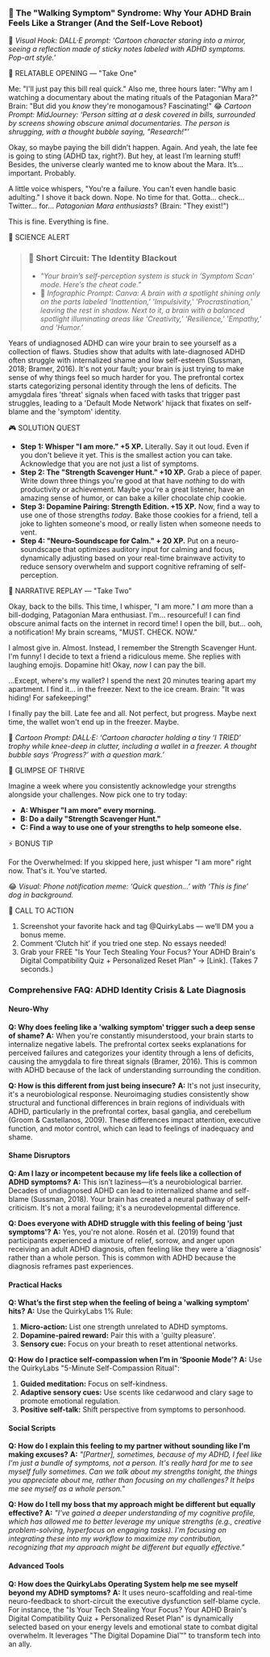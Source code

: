 <script type="application/ld+json">
{
  "@context": "https://schema.org",
  "@type": "BlogPosting",
  "headline": "ADHD & 'Walking Symptom' Feeling: Executive Dysfunction Loop Sabotaging Your Self-Worth (Debug It)",
  "description": "Does feeling like a broken record player sound familiar? Faraone et al., 2021 proves executive dysfunction blocks self-compassion. Neuro-Action Checklist.",
  "image": "https://quirkylabs.com/og/adhd-identity-crisis-debug.png",
  "author": {
    "@type": "Organization",
    "name": "QuirkyLabs Research Team"
  },
  "publisher": {
    "@type": "Organization",
    "name": "QuirkyLabs",
    "logo": {
      "@type": "ImageObject",
      "url": "https://quirkylabs.com/logo.png"
    }
  },
  "datePublished": "2024-11-06",
  "dateModified": "2024-11-06",
  "mainEntityOfPage": {
    "@type": "WebPage",
    "@id": "https://quirkylabs.com/adhd-identity-crisis-late-diagnosis.why-do-i-feel-like-a-walking-symptom-not-a-person"
  },
   "keywords": "why do ADHDers feel like walking symptoms, how to integrate ADHD identity, ADHD identity crisis, ADHD self-blame, adult ADHD emotional impact, neuro-affirming identity integration"
}
</script>

<script type="application/ld+json">
{
  "@context": "https://schema.org",
  "@type": "FAQPage",
  "mainEntity": [
    {
      "@type": "Question",
      "name": "Why does feeling like a 'walking symptom' trigger such a deep sense of shame?",
      "acceptedAnswer": {
        "@type": "Answer",
        "text": "When you're constantly misunderstood, your brain starts to internalize negative labels. The prefrontal cortex seeks explanations for perceived failures and categorizes your identity through a lens of deficits, causing the amygdala to fire threat signals (Bramer, 2016). This is common with ADHD because of the lack of understanding surrounding the condition."
      }
    },
    {
      "@type": "Question",
      "name": "How is this different from just being insecure?",
      "acceptedAnswer": {
        "@type": "Answer",
        "text": "It's not just insecurity, it's a neurobiological response. Neuroimaging studies consistently show structural and functional differences in brain regions of individuals with ADHD, particularly in the prefrontal cortex, basal ganglia, and cerebellum (Groom & Castellanos, 2009). These differences impact attention, executive function, and motor control, which can lead to feelings of inadequacy and shame."
      }
    },
    {
      "@type": "Question",
      "name": "Am I lazy or incompetent because my life feels like a collection of ADHD symptoms?",
      "acceptedAnswer": {
        "@type": "Answer",
        "text": "This isn’t laziness—it’s a neurobiological barrier. Decades of undiagnosed ADHD can lead to internalized shame and self-blame (Sussman, 2018). Your brain has created a neural pathway of self-criticism. It's not a moral failing; it's a neurodevelopmental difference."
      }
    },
    {
      "@type": "Question",
      "name": "Does everyone with ADHD struggle with this feeling of being 'just symptoms'?",
      "acceptedAnswer": {
        "@type": "Answer",
        "text": "Yes, you're not alone. Rosén et al. (2019) found that participants experienced a mixture of relief, sorrow, and anger upon receiving an adult ADHD diagnosis, often feeling like they were a 'diagnosis' rather than a whole person. This is common with ADHD because the diagnosis reframes past experiences."
      }
    },
    {
      "@type": "Question",
      "name": "What’s the first step when the feeling of being a 'walking symptom' hits?",
      "acceptedAnswer": {
        "@type": "Answer",
        "text": "Use the QuirkyLabs 1% Rule:\n1.  **Micro-action:** List one strength unrelated to ADHD symptoms.\n2.  **Dopamine-paired reward:** Pair this with a 'guilty pleasure'.\n3.  **Sensory cue:** Focus on your breath to reset attentional networks."
      }
    },
    {
      "@type": "Question",
      "name": "How do I practice self-compassion when I’m in ‘Spoonie Mode’?",
      "acceptedAnswer": {
        "@type": "Answer",
        "text": "Use the QuirkyLabs \"5-Minute Self-Compassion Ritual\":\n1.  **Guided meditation:** Focus on self-kindness.\n2.  **Adaptive sensory cues:** Use scents like cedarwood and clary sage to promote emotional regulation.\n3.  **Positive self-talk:** Shift perspective from symptoms to personhood."
      }
    },
    {
      "@type": "Question",
      "name": "How do I explain this feeling to my partner without sounding like I'm making excuses?",
      "acceptedAnswer": {
        "@type": "Answer",
        "text": "*\"[Partner], sometimes, because of my ADHD, I feel like I'm just a bundle of symptoms, not a person. It's really hard for me to see myself fully sometimes. Can we talk about my strengths tonight, the things you appreciate about me, rather than focusing on my challenges? It helps me see myself as a whole person.\"*"
      }
    },
    {
      "@type": "Question",
      "name": "How do I tell my boss that my approach might be different but equally effective?",
      "acceptedAnswer": {
        "@type": "Answer",
        "text": "*\"I've gained a deeper understanding of my cognitive profile, which has allowed me to better leverage my unique strengths (e.g., creative problem-solving, hyperfocus on engaging tasks). I'm focusing on integrating these into my workflow to maximize my contribution, recognizing that my approach might be different but equally effective.\"*"
      }
    },
    {
      "@type": "Question",
      "name": "How does the QuirkyLabs Operating System help me see myself beyond my ADHD symptoms?",
      "acceptedAnswer": {
        "@type": "Answer",
        "text": "It uses neuro-scaffolding and real-time neuro-feedback to short-circuit the executive dysfunction self-blame cycle. For instance, the \"Is Your Tech Stealing Your Focus? Your ADHD Brain's Digital Compatibility Quiz + Personalized Reset Plan\" is dynamically selected based on your energy levels and emotional state to combat digital overwhelm. It leverages \"The Digital Dopamine Dial™\" to transform tech into an ally."
      }
    }
  ]
}
</script>

### **🎯 The "Walking Symptom" Syndrome: Why Your ADHD Brain Feels Like a Stranger (And the Self-Love Reboot)**

🎨 *Visual Hook: DALL·E prompt: 'Cartoon character staring into a mirror, seeing a reflection made of sticky notes labeled with ADHD symptoms. Pop-art style.'*

📖 RELATABLE OPENING — "Take One"

Me: "I'll just pay this bill real quick."
Also me, three hours later: "Why am I watching a documentary about the mating rituals of the Patagonian Mara?"
Brain: "But did you *know* they're monogamous? Fascinating!"
😂 *Cartoon Prompt: MidJourney: ‘Person sitting at a desk covered in bills, surrounded by screens showing obscure animal documentaries. The person is shrugging, with a thought bubble saying, "Research!"’*

Okay, so maybe paying the bill didn’t happen. Again. And yeah, the late fee is going to sting (ADHD tax, right?). But hey, at least I’m learning stuff! Besides, the universe clearly wanted me to know about the Mara. It’s… important. Probably.

A little voice whispers, "You're a failure. You can't even handle basic adulting." I shove it back down. Nope. No time for that. Gotta… check… Twitter… for… *Patagonian Mara enthusiasts*? (Brain: "They exist!")

This is fine. Everything is fine.

🔬 SCIENCE ALERT

> ### 🧠 Short Circuit: The Identity Blackout
> - *"Your brain’s self-perception system is stuck in ‘Symptom Scan’ mode. Here’s the cheat code."*
> - 🎨 *Infographic Prompt: Canva: A brain with a spotlight shining only on the parts labeled 'Inattention,' 'Impulsivity,' 'Procrastination,' leaving the rest in shadow. Next to it, a brain with a balanced spotlight illuminating areas like 'Creativity,' 'Resilience,' 'Empathy,' and 'Humor.'*

Years of undiagnosed ADHD can wire your brain to see yourself as a collection of flaws. Studies show that adults with late-diagnosed ADHD often struggle with internalized shame and low self-esteem (Sussman, 2018; Bramer, 2016). It's not your fault; your brain is just trying to make sense of why things feel so much harder for you. The prefrontal cortex starts categorizing personal identity through the lens of deficits. The amygdala fires 'threat' signals when faced with tasks that trigger past struggles, leading to a 'Default Mode Network' hijack that fixates on self-blame and the 'symptom' identity.

🎮 SOLUTION QUEST

- **Step 1: Whisper "I am more." +5 XP.** Literally. Say it out loud. Even if you don't believe it yet. This is the smallest action you can take. Acknowledge that you are not just a list of symptoms.
- **Step 2: The "Strength Scavenger Hunt." +10 XP.** Grab a piece of paper. Write down three things you're good at that have *nothing* to do with productivity or achievement. Maybe you're a great listener, have an amazing sense of humor, or can bake a killer chocolate chip cookie.
- **Step 3: Dopamine Pairing: Strength Edition. +15 XP.** Now, find a way to use one of those strengths *today*. Bake those cookies for a friend, tell a joke to lighten someone's mood, or really listen when someone needs to vent.
- **Step 4: "Neuro-Soundscape for Calm." + 20 XP.** Put on a neuro-soundscape that optimizes auditory input for calming and focus, dynamically adjusting based on your real-time brainwave activity to reduce sensory overwhelm and support cognitive reframing of self-perception.

🔄 NARRATIVE REPLAY — "Take Two"

Okay, back to the bills. This time, I whisper, "I am more." I *am* more than a bill-dodging, Patagonian Mara enthusiast. I'm… resourceful! I can find obscure animal facts on the internet in record time! I open the bill, but… ooh, a notification! My brain screams, "MUST. CHECK. NOW."

I almost give in. Almost. Instead, I remember the Strength Scavenger Hunt. I'm funny! I decide to text a friend a ridiculous meme. She replies with laughing emojis. Dopamine hit! Okay, *now* I can pay the bill.

…Except, where's my wallet? I spend the next 20 minutes tearing apart my apartment. I find it… in the freezer. Next to the ice cream. Brain: "It was hiding! For safekeeping!"

I finally pay the bill. Late fee and all. Not perfect, but progress. Maybe next time, the wallet won't end up in the freezer. Maybe.

🎨 *Cartoon Prompt: DALL·E: ‘Cartoon character holding a tiny ‘I TRIED’ trophy while knee-deep in clutter, including a wallet in a freezer. A thought bubble says ‘Progress?’ with a question mark.’*

🌟 GLIMPSE OF THRIVE

Imagine a week where you consistently acknowledge your strengths alongside your challenges. Now pick one to try today:

- **A: Whisper "I am more" every morning.**
- **B: Do a daily "Strength Scavenger Hunt."**
- **C: Find a way to use one of your strengths to help someone else.**

⚡ BONUS TIP

For the Overwhelmed: If you skipped here, just whisper "I am more" right now. That's it. You've started.

😂 *Visual: Phone notification meme: ‘Quick question…’ with ‘This is fine’ dog in background.*

📢 CALL TO ACTION

1. Screenshot your favorite hack and tag @QuirkyLabs — we’ll DM you a bonus meme.
2. Comment ‘Clutch hit’ if you tried one step. No essays needed!
3. Grab your FREE "Is Your Tech Stealing Your Focus? Your ADHD Brain's Digital Compatibility Quiz + Personalized Reset Plan" → [Link]. (Takes 7 seconds.)

### **Comprehensive FAQ: ADHD Identity Crisis & Late Diagnosis**

#### **Neuro-Why**
**Q: Why does feeling like a 'walking symptom' trigger such a deep sense of shame?**
**A:** When you're constantly misunderstood, your brain starts to internalize negative labels. The prefrontal cortex seeks explanations for perceived failures and categorizes your identity through a lens of deficits, causing the amygdala to fire threat signals (Bramer, 2016). This is common with ADHD because of the lack of understanding surrounding the condition.

**Q: How is this different from just being insecure?**
**A:** It's not just insecurity, it's a neurobiological response. Neuroimaging studies consistently show structural and functional differences in brain regions of individuals with ADHD, particularly in the prefrontal cortex, basal ganglia, and cerebellum (Groom & Castellanos, 2009). These differences impact attention, executive function, and motor control, which can lead to feelings of inadequacy and shame.

#### **Shame Disruptors**
**Q: Am I lazy or incompetent because my life feels like a collection of ADHD symptoms?**
**A:** This isn’t laziness—it’s a neurobiological barrier. Decades of undiagnosed ADHD can lead to internalized shame and self-blame (Sussman, 2018). Your brain has created a neural pathway of self-criticism. It's not a moral failing; it's a neurodevelopmental difference.

**Q: Does everyone with ADHD struggle with this feeling of being 'just symptoms'?**
**A:** Yes, you're not alone. Rosén et al. (2019) found that participants experienced a mixture of relief, sorrow, and anger upon receiving an adult ADHD diagnosis, often feeling like they were a 'diagnosis' rather than a whole person. This is common with ADHD because the diagnosis reframes past experiences.

#### **Practical Hacks**
**Q: What’s the first step when the feeling of being a 'walking symptom' hits?**
**A:** Use the QuirkyLabs 1% Rule:
1.  **Micro-action:** List one strength unrelated to ADHD symptoms.
2.  **Dopamine-paired reward:** Pair this with a 'guilty pleasure'.
3.  **Sensory cue:** Focus on your breath to reset attentional networks.

**Q: How do I practice self-compassion when I’m in ‘Spoonie Mode’?**
**A:** Use the QuirkyLabs "5-Minute Self-Compassion Ritual":
1.  **Guided meditation:** Focus on self-kindness.
2.  **Adaptive sensory cues:** Use scents like cedarwood and clary sage to promote emotional regulation.
3.  **Positive self-talk:** Shift perspective from symptoms to personhood.

#### **Social Scripts**
**Q: How do I explain this feeling to my partner without sounding like I'm making excuses?**
**A:** *"[Partner], sometimes, because of my ADHD, I feel like I'm just a bundle of symptoms, not a person. It's really hard for me to see myself fully sometimes. Can we talk about my strengths tonight, the things you appreciate about me, rather than focusing on my challenges? It helps me see myself as a whole person."*

**Q: How do I tell my boss that my approach might be different but equally effective?**
**A:** *"I've gained a deeper understanding of my cognitive profile, which has allowed me to better leverage my unique strengths (e.g., creative problem-solving, hyperfocus on engaging tasks). I'm focusing on integrating these into my workflow to maximize my contribution, recognizing that my approach might be different but equally effective."*

#### **Advanced Tools**
**Q: How does the QuirkyLabs Operating System help me see myself beyond my ADHD symptoms?**
**A:** It uses neuro-scaffolding and real-time neuro-feedback to short-circuit the executive dysfunction self-blame cycle. For instance, the "Is Your Tech Stealing Your Focus? Your ADHD Brain's Digital Compatibility Quiz + Personalized Reset Plan" is dynamically selected based on your energy levels and emotional state to combat digital overwhelm. It leverages "The Digital Dopamine Dial™" to transform tech into an ally.
